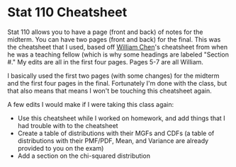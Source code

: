 Stat 110 Cheatsheet
=======

Stat 110 allows you to have a page (front and back) of notes for the midterm. You can have two pages (front and back) for the final. This was the cheatsheet that I used, based off [William Chen](https://www.quora.com/William-Chen-6/answers)'s cheatsheet from when he was a teaching fellow (which is why some headings are labeled "Section #." My edits are all in the first four pages. Pages 5-7 are all William. 

I basically used the first two pages (with some changes) for the midterm and the first four pages in the final. Fortunately I'm done with the class, but that also means that means I won't be touching this cheatsheet again. 

A few edits I would make if I were taking this class again:
- Use this cheatsheet while I worked on homework, and add things that I had trouble with to the cheatsheet
- Create a table of distributions with their MGFs and CDFs (a table of distributions with their PMF/PDF, Mean, and Variance are already provided to you on the exam)
- Add a section on the chi-squared distribution 
